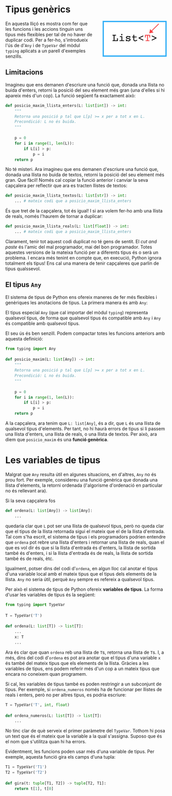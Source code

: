 # Tipus genèrics

<img src='./tipus-generics.png' style='height: 8em; float: right; margin: 0 0 1em 2em;'/>

En aquesta lliçó es mostra com fer que les funcions i les accions tinguin uns tipus més flexibles per tal de no haver de duplicar codi. Per a fer-ho, s'introdueix l'ús de d'`Any` i de `TypeVar` del mòdul `typing` aplicats a un parell d'exemples senzills.


## Limitacions

Imagineu que ens demanen d'escriure una funció que, donada una llista no buida d'enters, retorni la posició del seu element més gran (una d'elles si hi apareix més d'un cop). La funció següent fa exactament això:

```python
def posicio_maxim_llista_enters(L: list[int]) -> int:
    """
    Retorna una posició p tal que L[p] >= x per a tot x en L.
    Precondició: L no és buida.
    """

    p = 0
    for i in range(1, len(L)):
        if L[i] > p:
            p = i
    return p
```

No té misteri. Ara imagineu que ens demanen d'escriure una funció que, donada una llista no buida de textos, retorni la posició del seu element més gran. Que fàcil! Només cal copiar la funció anterior i canviar la seva capçalera per reflectir que ara es tracten llistes de textos:

```python
def posicio_maxim_llista_textos(L: list[str]) -> int:
    ... # mateix codi que a posicio_maxim_llista_enters
```

És que tret de la capçalera, tot és igual! I si ara volem fer-ho amb una llista de reals, només l'haurem de tornar a duplicar:

```python
def posicio_maxim_llista_reals(L: list[float]) -> int:
    ... # mateix codi que a posicio_maxim_llista_enters
```

Clarament, tenir tot aquest codi duplicat no té gens de sentit. El *cut and paste* és l'amic del mal programador, mai del bon programador. Totes aquestes versions de la mateixa funció per a diferents tipus és o serà un problema. I encara més tenint en compte que, en execució, Python ignora totalment els tipus! Ens cal una manera de tenir capçaleres que parlin de tipus qualssevol. 


## El tipus `Any`
 
El sistema de tipus de Python ens ofereix maneres de fer més flexibles i genèriques les anotacions de tipus. La primera manera és amb `Any`:

El tipus especial `Any` (que cal importar del mòdul `typing`) representa qualsevol tipus, de forma que qualsevol tipus és compatible amb `Any` i `Any` és compatible amb qualsevol tipus.

El seu ús és ben senzill. Podem compactar totes les funcions anteriors amb aquesta definició:

```python
from typing import Any

def posicio_maxim(L: list[Any]) -> int:
    """
    Retorna una posició p tal que L[p] >= x per a tot x en L.
    Precondició: L no és buida.
    """

    p = 0
    for i in range(1, len(L)):
        if L[i] > p:
            p = i
    return p
```

A la capçalera, ara tenim que `L: list[Any]`, és a dir, que `L` és una llista de qualsevol tipus d'elements. Per tant, no hi haurà errors de tipus si li passem una llista d'enters, una llista de reals, o una llista de textos. Per això, ara diem que `posicio_maxim` és una **funció genèrica**.


# Les variables de tipus

Malgrat que `Any` resulta útil en algunes situacions, en d'altres, `Any` no és prou fort. Per exemple, considereu una funció genèrica que donada una llista d'elements, la retorni ordenada (l'algorisme d'ordenació en particular no és rellevant ara).

Si la seva capçalera fos

```python
def ordena(L: list[Any]) -> list[Any]: 
    ...
```

quedaria clar que `L` pot ser una llista de qualsevol tipus, però no queda clar que el tipus de la llista retornada sigui el mateix que el de la llista d'entrada. Tal com s'ha escrit, el sistema de tipus i els programadors podrien entendre que `ordena` pot rebre una llista d'enters i retornar una llista de reals, quan el que es vol dir és que si la llista d'entrada és d'enters, la llista de sortida també és d'enters, i si la llista d'entrada és de reals, la llista de sortida també és de reals, ètc.

Igualment, potser dins del codi d'`ordena`, en algun lloc cal anotar el tipus d'una variable local amb el mateix tipus que el tipus dels elements de la llista. `Any` no seria útil, perquè `Any` sempre es refereix a qualsevol tipus.

Per això el sistema de tipus de Python ofereix **variables de tipus**. La forma d'usar les variables de tipus és la següent:

```python
from typing import TypeVar

T = TypeVar('T')

def ordena(L: list[T]) -> list[T]: 
    ...
    x: T
    ...
```

Ara és clar que quan `ordena` reb una llista de `T`s, retorna una llista de `T`s. I, a més, dins del codi d'`ordena` es pot ara anotar que el tipus d'una variable `x` és també del mateix tipus que els elements de la llista. Gràcies a les variables de tipus, ens podem referir més d'un cop a un mateix tipus que encara no coneixem quan programem.

Si cal, les variables de tipus també es poden restringir a un subconjunt de tipus. Per exemple, si `ordena_numeros` només ha de funcionar per llistes de reals i enters, però no per altres tipus, es podria escriure:


```python
T = TypeVar('T', int, float)

def ordena_numeros(L: list[T]) -> list[T]: 
    ...
```

No tinc clar de què serveix el primer paràmetre del `TypeVar`. Tothom hi posa un text que és el mateix que la variable a la qual s'assigna. Suposo que és el nom que s'utilitza quan hi ha errors.

Evidentment, les funcions poden usar més d'una variable de tipus. Per exemple, aquesta funció gira els camps d'una tupla:

```python
T1 = TypeVar('T1')
T2 = TypeVar('T2')

def gira(t: tuple[T1, T2]) -> tuple[T2, T1]:
    return t[1], t[0]
```


<Autors autors="jpetit"/> 

